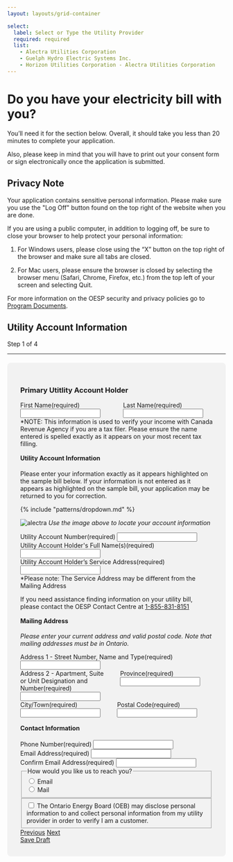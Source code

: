 ```yaml
---
layout: layouts/grid-container

select:
  label: Select or Type the Utility Provider
  required: required
  list: 
    - Alectra Utilities Corporation
    - Guelph Hydro Electric Systems Inc.
    - Horizon Utilities Corporation - Alectra Utilities Corporation
---
```

<style>
img {
  cover-fit: contain;
  max-width: 90%;
}
.content {
  display: flex;
  gap: 30px;
}
.two-thirds > div:first-child {
  width: 66%;

}
.two-up.ontario-input {
  margin: 0;
}
h3 {
  margin-bottom: 1rem;
}
h4 {
  margin-top: 1rem;
}

.save:after{
   content: 'Save Draft';
   display: block;
}
.save:focus:after,
.save:active:after{
   content: 'Draft Saved!';
   display: block;
}
</style>

# Do you have your electricity bill with you?

You’ll need it for the section below. Overall, it should take you less than 20 minutes to complete your application.

Also, please keep in mind that you will have to print out your consent form or sign electronically once the application is submitted.

## Privacy Note
Your application contains sensitive personal information. Please make sure you use the "Log Off" button found on the top right of the website when you are done.

If you are using a public computer, in addition to logging off, be sure to close your browser to help protect your personal information:

1. For Windows users, please close using the “X” button on the top right of the browser and make sure all tabs are closed.

2. For Mac users, please ensure the browser is closed by selecting the browser menu (Safari, Chrome, Firefox, etc.) from the top left of your screen and selecting Quit.

For more information on the OESP security and privacy policies go to [Program Documents](#).

## Utility Account Information

<div class="ontario-step-indicator">
    <div class="ontario-row">
        <div class="ontario-columns ontario-small-12">
            <div class="ontario-step-indicator--without-back-button">
                <span class="ontario-h4">Step&nbsp;1 of&nbsp;4</span>
            </div>
            <hr />
        </div>
    </div>
</div>

<div style="background-color: #F2F2F2; border-radius: 8px; padding: 30px; margin-top: 20px; " markdown="1">

### Primary Utitlity Account Holder

<div class="content">
<div class="ontario-form-group">
    <label class="ontario-label">
        First Name<span class="ontario-label__flag">(required)</span>
    </label>
    <input class="ontario-input two-up" type="text">
</div>

<div class="ontario-form-group">
    <label class="ontario-label">
        Last Name<span class="ontario-label__flag">(required)</span>
    </label>
    <input class="ontario-input two-up" type="text">
</div>
</div>
*NOTE: This information is used to verify your income with Canada Revenue Agency if you are a tax filer. Please ensure the name entered is spelled exactly as it appears on your most recent tax filling.

#### Utility Account Information

Please enter your information exactly as it appears highlighted on the sample bill below. If your information is not entered as it appears as highlighted on the sample bill, your application may be returned to you for correction.

{% include "patterns/dropdown.md" %}

![alectra](/assets/imgs/alectra.jpeg)
*Use the image above to locate your account information*

<div class="ontario-form-group">
    <label class="ontario-label">
        Utility Account Number<span class="ontario-label__flag">(required)</span>
    </label>
    <input class="ontario-input" type="text">
</div>
<div class="ontario-form-group">
    <label class="ontario-label">
        Utility Account Holder's Full Name(s)<span class="ontario-label__flag">(required)</span>
    </label>
    <input class="ontario-input" type="text">
</div>

<div class="ontario-form-group">
    <label class="ontario-label">
        Utility Account Holder’s Service Address<span class="ontario-label__flag">(required)</span>
    </label>
    <input class="ontario-input" type="text">
</div>
*Please note: The Service Address may be different from the Mailing Address

If you need assistance finding information on your utility bill, please contact the OESP Contact Centre at [1-855-831-8151](/)


#### Mailing Address
_Please enter your current address and valid postal code. Note that mailing addresses must be in Ontario._

<div class="ontario-form-group">
    <label class="ontario-label">
        Address 1 - Street Number, Name and Type<span class="ontario-label__flag">(required)</span>
    </label>
    <input class="ontario-input" type="text">
</div>

<div class="content two-thirds">
<div class="ontario-form-group">
    <label class="ontario-label">
        Address 2 - Apartment, Suite or Unit Designation and Number<span class="ontario-label__flag">(required)</span>
    </label>
    <input class="ontario-input" type="text">
</div>

<div class="ontario-form-group">
    <label class="ontario-label" for="text-input-example-width-20">
        Province<span class="ontario-label__flag">(required)</span>
    </label>
    <input class="ontario-input ontario-input--20-char-width" type="text" id="text-input-example-width-20">
</div>
</div>

<div class="content two-thirds">
<div class="ontario-form-group">
    <label class="ontario-label">
        City/Town<span class="ontario-label__flag">(required)</span>
    </label>
    <input class="ontario-input" type="text">
</div>

<div class="ontario-form-group">
    <label class="ontario-label" for="text-input-example-width-20">
        Postal Code<span class="ontario-label__flag">(required)</span>
    </label>
    <input class="ontario-input ontario-input--20-char-width" type="text" id="text-input-example-width-20">
</div>
</div>


#### Contact Information
<div class="ontario-form-group">
    <label class="ontario-label">
        Phone Number<span class="ontario-label__flag">(required)</span>
    </label>
    <input class="ontario-input" type="text">
</div>
<div class="ontario-form-group">
    <label class="ontario-label">
        Email Address<span class="ontario-label__flag">(required)</span>
    </label>
    <input class="ontario-input" type="text">
</div>
<div class="ontario-form-group">
    <label class="ontario-label">
        Confirm Email Address<span class="ontario-label__flag">(required)</span>
    </label>
    <input class="ontario-input" type="text">
</div>


<div class="ontario-form-group" >
    <fieldset class="ontario-fieldset">
        <legend class="ontario-fieldset__legend">
            How would you like us to reach you?
        </legend>
        <div class="ontario-radios">
            <div class="ontario-radios__item">
                <input class="ontario-radios__input" id="radio-button-option-1" name="radio-buttons" type="radio" value="option-1">
                <label class="ontario-label ontario-radios__label" for="radio-button-option-1">
                    Email               
                </label>
            </div>
            <div class="ontario-radios__item">
                <input class="ontario-radios__input" id="radio-button-option-2" name="radio-buttons" type="radio" value="option-2">
                <label class="ontario-label ontario-radios__label" for="radio-button-option-2">
                    Mail
                </label>
            </div>
        </div>
     </fieldset>
</div>


<div class="ontario-form-group">
    <fieldset class="ontario-fieldset">
        <div class="ontario-checkboxes">
            <div class="ontario-checkboxes__item">
                <input class="ontario-checkboxes__input" id="checkbox-option-1" name="options" type="checkbox" value="option-1">
                <label class="ontario-checkboxes__label" for="checkbox-option-1">
                    The Ontario Energy Board (OEB) may disclose personal information to and collect personal information from my utility provider in order to verify I am a customer.
                </label>
            </div>
        </div>
    </fieldset>
</div>

<div class="button-group">
<a href="" class="ontario-button ontario-button--secondary">Previous</a>
<a href="/app2" class="ontario-button ontario-button--primary">Next</a>
<a href="" class="ontario-button ontario-button--tertiary save"></a>
</div>

</div> <!-- closes form field -->


